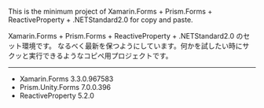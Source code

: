 This is the minimum project of  Xamarin.Forms + Prism.Forms + ReactiveProperty + .NETStandard2.0 for copy and paste.

Xamarin.Forms + Prism.Forms + ReactiveProperty + .NETStandard2.0 のセット環境です。
なるべく最新を保つようにしています。何かを試したい時にサクッと実行できるようなコピペ用プロジェクトです。

---

* Xamarin.Forms 3.3.0.967583
* Prism.Unity.Forms 7.0.0.396
* ReactiveProperty 5.2.0